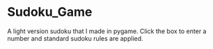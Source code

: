 # Sudoku_Game
A light version sudoku that I made in pygame. Click the box to enter a number and standard sudoku rules are applied. 
